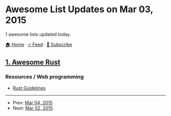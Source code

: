 # Awesome List Updates on Mar 03, 2015

1 awesome lists updated today.

[🏠 Home](/README.md) · [🔥 Feed](https://test.trackawesomelist.com/feed.xml) · [📮 Subscribe](https://trackawesomelist.us17.list-manage.com/subscribe?u=d2f0117aa829c83a63ec63c2f&id=36a103854c)



## [1. Awesome Rust](/content/rust-unofficial/awesome-rust/README.md)

### Resources / Web programming

*   [Rust Guidelines](http://aturon.github.io/)

---

- Prev: [Mar 04, 2015](/content/2015/03/04/README.md)
- Next: [Mar 02, 2015](/content/2015/03/02/README.md)